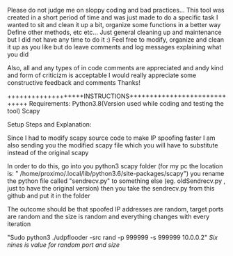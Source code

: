 Please do not judge me on sloppy coding and bad practices...
This tool was created in a short period of time and was just made to do a specific task
I wanted to sit and clean it up a bit, organize some functions in a better way
Define other methods, etc etc... Just general cleaning up and maintenance but I did not have any time to do it :)
Feel free to modify, organize and clean it up as you like but do leave comments and log messages explaining what you did

Also, all and any types of in code comments are appreciated and andy kind and form of criticizm is acceptable
I would really appreciate some constructive feedback and comments
Thanks!

+++++++++++++++++++INSTRUCTIONS+++++++++++++++++++++++++++++
Requirements:
		Python3.8(Version used while coding and testing the tool)
		Scapy

Setup Steps and Explanation:

Since I had to modify scapy source code to make IP spoofing faster 
I am also sending you the modified scapy file which you will have to 
substitute instead of the original scapy

In order to do this, go into you python3 scapy folder
(for my pc the location is: " /home/proximo/.local/lib/python3.6/site-packages/scapy")
you rename the python file called "sendrecv.py" to something else (eg. oldSendrecv.py , just to have the original version) then you take the sendrecv.py from this github and put it in the folder

The outcome should be that spoofed IP addresses are random, target ports are random and the size is random and everything changes with every iteration

"Sudo python3 ./udpflooder -src rand -p 999999 -s 999999 10.0.0.2"
*Six nines is value for random port and size*

